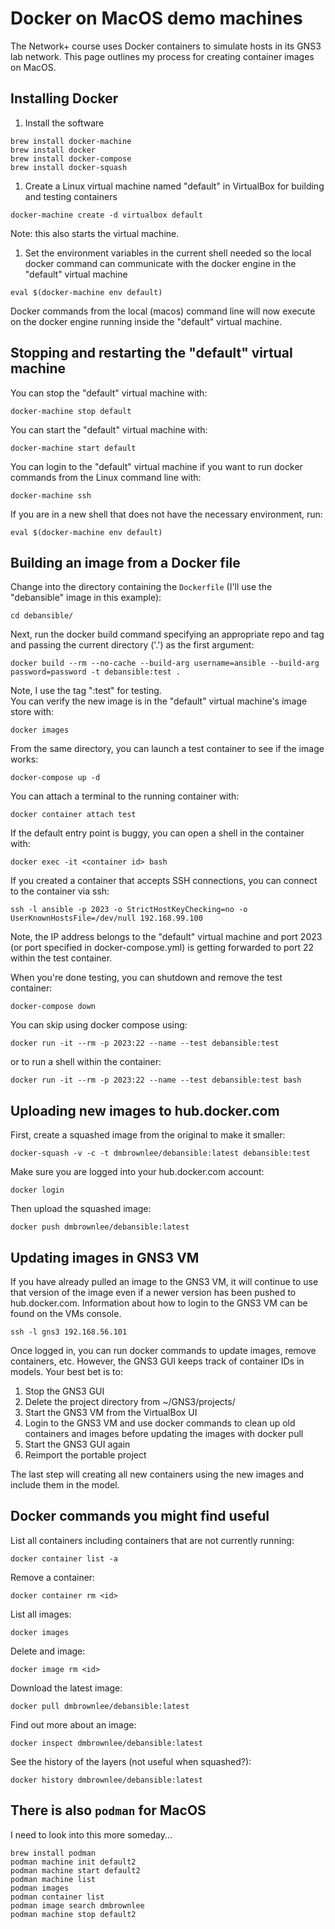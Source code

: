 # Docker on MacOS demo machines
The Network+ course uses Docker containers to simulate hosts in its GNS3 lab network. This page outlines my process for creating container images on MacOS.

## Installing Docker
1. Install the software
  ```
  brew install docker-machine
  brew install docker
  brew install docker-compose
  brew install docker-squash
  ```
1. Create a Linux virtual machine named "default" in VirtualBox for building and testing containers
  ```
  docker-machine create -d virtualbox default
  ```
  Note: this also starts the virtual machine.

1. Set the environment variables in the current shell needed so the local docker command can communicate with the docker engine in the "default" virtual machine
  ```
  eval $(docker-machine env default)
  ```
Docker commands from the local (macos) command line will now execute on the docker engine running inside the "default" virtual machine.

## Stopping and restarting the "default" virtual machine
You can stop the "default" virtual machine with:</br>
```
docker-machine stop default
```
You can start the "default" virtual machine with:</br>
```
docker-machine start default
```
You can login to the "default" virtual machine if you want to run docker commands from the Linux command line with:</br>
```
docker-machine ssh
```
If you are in a new shell that does not have the necessary environment, run:</br>
```
eval $(docker-machine env default)
```
## Building an image from a Docker file
Change into the directory containing the ```Dockerfile``` (I'll use the "debansible" image in this example):</br>
```
cd debansible/
```
Next, run the docker build command specifying an appropriate repo and tag and passing the current directory ('.') as the first argument:</br>
```
docker build --rm --no-cache --build-arg username=ansible --build-arg password=password -t debansible:test .
```
Note, I use the tag "<image>:test" for testing.</br>
You can verify the new image is in the "default" virtual machine's image store with:</br>
```
docker images
```
From the same directory, you can launch a test container to see if the image works:</br>
```
docker-compose up -d
```
You can attach a terminal to the running container with:</br>
```
docker container attach test
```
If the default entry point is buggy, you can open a shell in the container with:</br>
```
docker exec -it <container id> bash
```
If you created a container that accepts SSH connections, you can connect to the container via ssh:</br>
```
ssh -l ansible -p 2023 -o StrictHostKeyChecking=no -o UserKnownHostsFile=/dev/null 192.168.99.100
```
Note, the IP address belongs to the "default" virtual machine and port 2023 (or port specified in docker-compose.yml) is getting forwarded to port 22 within the test container.

When you're done testing, you can shutdown and remove the test container:</br>
```
docker-compose down
```
You can skip using docker compose using:</br>
```
docker run -it --rm -p 2023:22 --name --test debansible:test
```
or to run a shell within the container:</br>
```
docker run -it --rm -p 2023:22 --name --test debansible:test bash
```
## Uploading new images to hub.docker.com
First, create a squashed image from the original to make it smaller:</br>
```
docker-squash -v -c -t dmbrownlee/debansible:latest debansible:test
```
Make sure you are logged into your hub.docker.com account:</br>
```
docker login
```
Then upload the squashed image:</br>
```
docker push dmbrownlee/debansible:latest
```
## Updating images in GNS3 VM
If you have already pulled an image to the GNS3 VM, it will continue to use that version of the image even if a newer version has been pushed to hub.docker.com.  Information about how to login to the GNS3 VM can be found on the VMs console.
```
ssh -l gns3 192.168.56.101
```
Once logged in, you can run docker commands to update images, remove containers, etc.
However, the GNS3 GUI keeps track of container IDs in models.  Your best bet is to:
1. Stop the GNS3 GUI
1. Delete the project directory from ~/GNS3/projects/
1. Start the GNS3 VM from the VirtualBox UI
1. Login to the GNS3 VM and use docker commands to clean up old containers and images before updating the images with docker pull
1. Start the GNS3 GUI again
1. Reimport the portable project

The last step will creating all new containers using the new images and include them in the model.

## Docker commands you might find useful
List all containers including containers that are not currently running:</br>
```
docker container list -a
```
Remove a container:</br>
```
docker container rm <id>
```
List all images:</br>
```
docker images
```
Delete and image:</br>
```
docker image rm <id>
```
Download the latest image:</br>
```
docker pull dmbrownlee/debansible:latest
```
Find out more about an image:</br>
```
docker inspect dmbrownlee/debansible:latest
```
See the history of the layers (not useful when squashed?):</br>
```
docker history dmbrownlee/debansible:latest
```
## There is also ```podman``` for MacOS
I need to look into this more someday...
```
brew install podman
podman machine init default2
podman machine start default2
podman machine list
podman images
podman container list
podman image search dmbrownlee
podman machine stop default2
```

